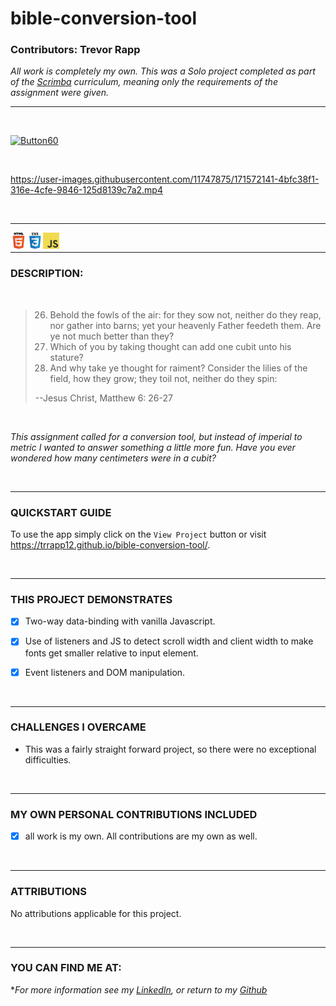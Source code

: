 ﻿# bible-conversion-tool

### Contributors: Trevor Rapp

*All work is completely my own.  This was a Solo project completed as part of the [Scrimba](https://scrimba.com) curriculum, meaning only the requirements of the assignment were given.*

---
 
<br>

[![Button60](https://user-images.githubusercontent.com/11747875/144651679-dc423f76-a98a-456d-8ca2-d913f0b7df12.png)](https://trrapp12.github.io/bible-conversion-tool/)

<br>

https://user-images.githubusercontent.com/11747875/171572141-4bfc38f1-316e-4cfe-9846-125d8139c7a2.mp4

<br>

---

<img align="left" alt="HTML5" width="26px" src="https://raw.githubusercontent.com/github/explore/80688e429a7d4ef2fca1e82350fe8e3517d3494d/topics/html/html.png" />
<img align="left" alt="CSS3" width="26px" src="https://raw.githubusercontent.com/github/explore/80688e429a7d4ef2fca1e82350fe8e3517d3494d/topics/css/css.png" />
<img align="left" alt="JavaScript" width="26px" src="https://raw.githubusercontent.com/github/explore/80688e429a7d4ef2fca1e82350fe8e3517d3494d/topics/javascript/javascript.png" />

<br/>

---

### DESCRIPTION:

<br/>

>26. Behold the fowls of the air: for they sow not, neither do they reap, nor gather into barns; yet your heavenly Father feedeth them. Are ye not much better than they?
>27. Which of you by taking thought can add one cubit unto his stature?
>28. And why take ye thought for raiment? Consider the lilies of the field, how they grow; they toil not, neither do they spin:
>
> --Jesus Christ, Matthew 6: 26-27

<br/>

*This assignment called for a conversion tool, but instead of imperial to metric I wanted to answer something a little more fun. Have you ever wondered how many centimeters were in a cubit?*

<br/>

---

### QUICKSTART GUIDE

To use the app simply click on the ```View Project``` button or visit <a href="https://trrapp12.github.io/bible-conversion-tool/">https://trrapp12.github.io/bible-conversion-tool/</a>. 

<br/>

---

### THIS PROJECT DEMONSTRATES


- [X] Two-way data-binding with vanilla Javascript.

- [X] Use of listeners and JS to detect scroll width and client width to make fonts get smaller relative to input element.

- [X] Event listeners and DOM manipulation.

<br/>

---

### CHALLENGES I OVERCAME

* This was a fairly straight forward project, so there were no exceptional difficulties.

<br/>

---

### MY OWN PERSONAL CONTRIBUTIONS INCLUDED 

- [X] all work is my own.  All contributions are my own as well.

<br/>

---

### ATTRIBUTIONS

No attributions applicable for this project.

<br/>

---

### YOU CAN FIND ME AT:

\**For more information see my [LinkedIn](https://www.linkedin.com/in/trevor-rapp-042a1037), or return to my [Github](https://github.com/trrapp12)*
